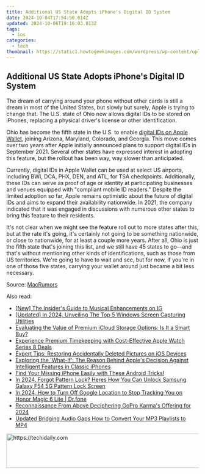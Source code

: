 ```yaml
---
title: Additional US State Adopts iPhone's Digital ID System
date: 2024-10-04T17:54:50.614Z
updated: 2024-10-06T19:16:03.013Z
tags:
  - ios
categories:
  - tech
thumbnail: https://static1.howtogeekimages.com/wordpress/wp-content/uploads/2024/07/iphone-15-and-apple-s-logo.jpg
---
```


## Additional US State Adopts iPhone's Digital ID System

The dream of carrying around your phone without other cards is still a dream in most of the United States, but slowly but surely, Apple is trying to change that. The U.S. state of Ohio now allows digital IDs to be stored on iPhones, replacing a physical driver's license or other identification.

 Ohio has become the fifth state in the U.S. to enable [digital IDs on Apple Wallet](https://fox-boxes.techidaily.com/updated-a-beginners-journey-to-selecting-the-right-action-cam/), joining Arizona, Maryland, Colorado, and Georgia. This move comes over two years after Apple initially announced plans to support digital IDs in September 2021\. Several other states have expressed interest in adopting this feature, but the rollout has been way, way slower than anticipated.

 Currently, digital IDs in Apple Wallet can be used at select US airports, including BWI, DCA, PHX, DEN, and ATL, for TSA checkpoints. Additionally, these IDs can serve as proof of age or identity at participating businesses and venues equipped with "compliant mobile ID readers." Despite the limited adoption so far, Apple remains optimistic about the future of digital IDs and aims to expand their availability nationwide. In 2021, the company indicated that it was engaged in discussions with numerous other states to bring this feature to their residents.

 It's not clear when we might see the feature roll out to more states after this, but at the rate it's going, it's certainly not going to be something nationwide, or close to nationwide, for at least a couple more years. After all, Ohio is just the fifth state that's joining this list, and we still have 45 states to go—and that's without mentioning other kinds of identifications, such as those from US territories. We're going to have to wait and see, but for now, if you're in one of those five states, carrying your wallet around just became a bit less necessary.

 Source: [MacRumors](https://www.macrumors.com/2024/07/31/iphone-drivers-licenses-ohio/)

<ins class="adsbygoogle"
     style="display:block"
     data-ad-format="autorelaxed"
     data-ad-client="ca-pub-7571918770474297"
     data-ad-slot="1223367746"></ins>

<ins class="adsbygoogle"
     style="display:block"
     data-ad-client="ca-pub-7571918770474297"
     data-ad-slot="8358498916"
     data-ad-format="auto"
     data-full-width-responsive="true"></ins>

<span class="atpl-alsoreadstyle">Also read:</span>
<div><ul>
<li><a href="https://instagram-video-recordings.techidaily.com/new-the-insiders-guide-to-musical-enhancements-on-ig/"><u>[New] The Insider's Guide to Musical Enhancements on IG</u></a></li>
<li><a href="https://screen-activity-recording.techidaily.com/updated-in-2024-unveiling-the-top-5-windows-screen-capturing-utilities/"><u>[Updated] In 2024, Unveiling The Top 5 Windows Screen Capturing Utilities</u></a></li>
<li><a href="https://os-tips.techidaily.com/evaluating-the-value-of-premium-icloud-storage-options-is-it-a-smart-buy/"><u>Evaluating the Value of Premium iCloud Storage Options: Is It a Smart Buy?</u></a></li>
<li><a href="https://os-tips.techidaily.com/experience-premium-timekeeping-with-cost-effective-apple-watch-series-8-deals/"><u>Experience Premium Timekeeping with Cost-Effective Apple Watch Series 8 Deals</u></a></li>
<li><a href="https://os-tips.techidaily.com/expert-tips-restoring-accidentally-deleted-pictures-on-ios-devices/"><u>Expert Tips: Restoring Accidentally Deleted Pictures on iOS Devices</u></a></li>
<li><a href="https://os-tips.techidaily.com/exploring-the-what-if-the-reason-behind-apples-decision-against-intelligent-features-in-classic-iphones/"><u>Exploring the 'What-If': The Reason Behind Apple's Decision Against Intelligent Features in Classic iPhones</u></a></li>
<li><a href="https://os-tips.techidaily.com/find-your-missing-iphone-easily-with-these-android-tricks/"><u>Find Your Missing iPhone Easily with These Android Tricks!</u></a></li>
<li><a href="https://android-unlock.techidaily.com/in-2024-forgot-pattern-lock-heres-how-you-can-unlock-samsung-galaxy-f54-5g-pattern-lock-screen-by-drfone-android/"><u>In 2024, Forgot Pattern Lock? Heres How You Can Unlock Samsung Galaxy F54 5G Pattern Lock Screen</u></a></li>
<li><a href="https://android-location-track.techidaily.com/in-2024-how-to-turn-off-google-location-to-stop-tracking-you-on-honor-magic-6-lite-drfone-by-drfone-virtual-android/"><u>In 2024, How to Turn Off Google Location to Stop Tracking You on Honor Magic 6 Lite | Dr.fone</u></a></li>
<li><a href="https://fox-http.techidaily.com/reconnaissance-from-above-deciphering-gopro-karmas-offering-for-2024/"><u>Reconnaissance From Above Deciphering GoPro Karma's Offering for 2024</u></a></li>
<li><a href="https://voice-adjusting.techidaily.com/updated-bridging-audio-gaps-how-to-convert-your-mp3-playlists-to-mp4/"><u>Updated Bridging Audio Gaps How to Convert Your MP3 Playlists to MP4</u></a></li>
</ul></div>

<!-- affiliate ads begin -->
<a href="https://appsumo.8odi.net/c/5597632/2100530/7443" target="_top" id="2100530">
  <img src="//a.impactradius-go.com/display-ad/7443-2100530" border="0" alt="https://techidaily.com" width="728" height="90"/>
</a>
<img height="0" width="0" src="https://appsumo.8odi.net/i/5597632/2100530/7443" style="position:absolute;visibility:hidden;" border="0" />
<!-- affiliate ads end -->

